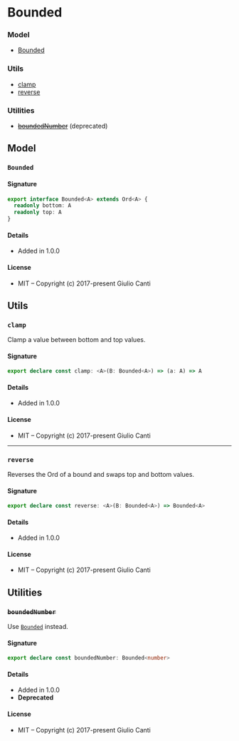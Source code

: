 
# Bounded







### Model

* [Bounded](#bounded)

### Utils

* [clamp](#clamp)
* [reverse](#reverse)

### Utilities

* ~~[boundedNumber](#boundednumber)~~ (deprecated)

## Model


### `Bounded`




#### Signature

```typescript
export interface Bounded<A> extends Ord<A> {
  readonly bottom: A
  readonly top: A
}
```

#### Details

* Added in 1.0.0


#### License

* MIT – Copyright (c) 2017-present Giulio Canti

## Utils


### `clamp`

Clamp a value between bottom and top values.




#### Signature

```typescript
export declare const clamp: <A>(B: Bounded<A>) => (a: A) => A
```

#### Details

* Added in 1.0.0


#### License

* MIT – Copyright (c) 2017-present Giulio Canti

---


### `reverse`

Reverses the Ord of a bound and swaps top and bottom values.




#### Signature

```typescript
export declare const reverse: <A>(B: Bounded<A>) => Bounded<A>
```

#### Details

* Added in 1.0.0


#### License

* MIT – Copyright (c) 2017-present Giulio Canti

## Utilities


### ~~`boundedNumber`~~

Use [`Bounded`](./number#bounded) instead.




#### Signature

```typescript
export declare const boundedNumber: Bounded<number>
```

#### Details

* Added in 1.0.0
* **Deprecated**


#### License

* MIT – Copyright (c) 2017-present Giulio Canti